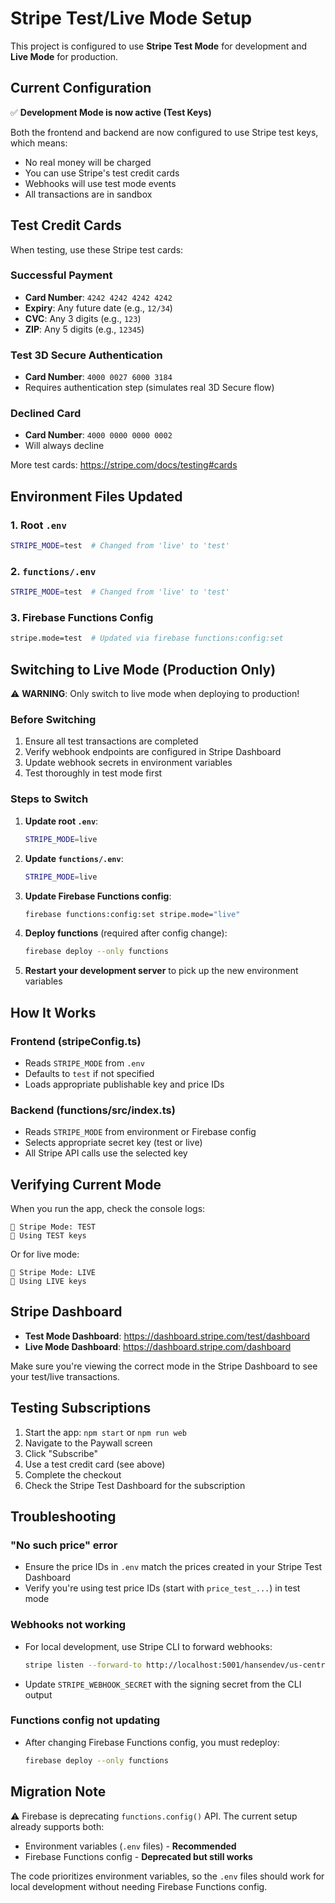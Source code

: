 # Stripe Test/Live Mode Setup

This project is configured to use **Stripe Test Mode** for development and **Live Mode** for production.

## Current Configuration

✅ **Development Mode is now active (Test Keys)**

Both the frontend and backend are now configured to use Stripe test keys, which means:
- No real money will be charged
- You can use Stripe's test credit cards
- Webhooks will use test mode events
- All transactions are in sandbox

## Test Credit Cards

When testing, use these Stripe test cards:

### Successful Payment
- **Card Number**: `4242 4242 4242 4242`
- **Expiry**: Any future date (e.g., `12/34`)
- **CVC**: Any 3 digits (e.g., `123`)
- **ZIP**: Any 5 digits (e.g., `12345`)

### Test 3D Secure Authentication
- **Card Number**: `4000 0027 6000 3184`
- Requires authentication step (simulates real 3D Secure flow)

### Declined Card
- **Card Number**: `4000 0000 0000 0002`
- Will always decline

More test cards: https://stripe.com/docs/testing#cards

## Environment Files Updated

### 1. Root `.env`
```bash
STRIPE_MODE=test  # Changed from 'live' to 'test'
```

### 2. `functions/.env`
```bash
STRIPE_MODE=test  # Changed from 'live' to 'test'
```

### 3. Firebase Functions Config
```bash
stripe.mode=test  # Updated via firebase functions:config:set
```

## Switching to Live Mode (Production Only)

⚠️ **WARNING**: Only switch to live mode when deploying to production!

### Before Switching
1. Ensure all test transactions are completed
2. Verify webhook endpoints are configured in Stripe Dashboard
3. Update webhook secrets in environment variables
4. Test thoroughly in test mode first

### Steps to Switch

1. **Update root `.env`**:
   ```bash
   STRIPE_MODE=live
   ```

2. **Update `functions/.env`**:
   ```bash
   STRIPE_MODE=live
   ```

3. **Update Firebase Functions config**:
   ```bash
   firebase functions:config:set stripe.mode="live"
   ```

4. **Deploy functions** (required after config change):
   ```bash
   firebase deploy --only functions
   ```

5. **Restart your development server** to pick up the new environment variables

## How It Works

### Frontend (stripeConfig.ts)
- Reads `STRIPE_MODE` from `.env`
- Defaults to `test` if not specified
- Loads appropriate publishable key and price IDs

### Backend (functions/src/index.ts)
- Reads `STRIPE_MODE` from environment or Firebase config
- Selects appropriate secret key (test or live)
- All Stripe API calls use the selected key

## Verifying Current Mode

When you run the app, check the console logs:

```
🔑 Stripe Mode: TEST
🔑 Using TEST keys
```

Or for live mode:
```
🔑 Stripe Mode: LIVE
🔑 Using LIVE keys
```

## Stripe Dashboard

- **Test Mode Dashboard**: https://dashboard.stripe.com/test/dashboard
- **Live Mode Dashboard**: https://dashboard.stripe.com/dashboard

Make sure you're viewing the correct mode in the Stripe Dashboard to see your test/live transactions.

## Testing Subscriptions

1. Start the app: `npm start` or `npm run web`
2. Navigate to the Paywall screen
3. Click "Subscribe"
4. Use a test credit card (see above)
5. Complete the checkout
6. Check the Stripe Test Dashboard for the subscription

## Troubleshooting

### "No such price" error
- Ensure the price IDs in `.env` match the prices created in your Stripe Test Dashboard
- Verify you're using test price IDs (start with `price_test_...`) in test mode

### Webhooks not working
- For local development, use Stripe CLI to forward webhooks:
  ```bash
  stripe listen --forward-to http://localhost:5001/hansendev/us-central1/stripeWebhook
  ```
- Update `STRIPE_WEBHOOK_SECRET` with the signing secret from the CLI output

### Functions config not updating
- After changing Firebase Functions config, you must redeploy:
  ```bash
  firebase deploy --only functions
  ```

## Migration Note

⚠️ Firebase is deprecating `functions.config()` API. The current setup already supports both:
- Environment variables (`.env` files) - **Recommended**
- Firebase Functions config - **Deprecated but still works**

The code prioritizes environment variables, so the `.env` files should work for local development without needing Firebase Functions config.
